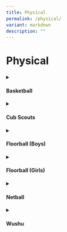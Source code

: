 ```yaml
---
title: Physical
permalink: /physical/
variant: markdown
description: ""
---
```

<h1>Physical</h1>
<details class="isomer-details">
<summary><h4>Basketball</h4></summary>
<div data-type="detailsContent" class="isomer-details-content">Basketball (Boy) was formed since the AGPS started and was one of the popular sports among student. <br><br>The CCA provides opportunities for students to enact the school’s value of agility and resilience through the various pathways. Through regular participation in the weekly CCA sessions, students <strong>grow</strong> not only in their basketball technical skills but learnt to be an agile learners and gracious citizen who are a respectful collaborators.<br><br>At the end of the Senior Division NSG season, P6 students also serve by helping the juniors to improve their skills and prepare them for the Junior Division games.<br><br>
For those <strong>aspiring</strong> to join the school team, students will be exposed to additional training and friendly matches with other schools to increase their experience and be a confident player.

<strong>Competitions / Events taking part in :</strong><br>
NSG Junior and Senior Competition.<br><br>

<img style="width: 100%" height="auto" width="100%" alt="Basketball." src="/images/CCA/Physical/Basketball/Basketball_1.jpg">
<br><br>
</div>
</details>
<details class="isomer-details">
<summary><h4>Cub Scouts</h4></summary>
<div data-type="detailsContent" class="isomer-details-content">
We aim to train our young ones (Cub Scout) by equipping them with the same set of values and skills, both the School and CCA, to be a confident, self-directed person who is an active contributor and a concerned citizen of Singapore – MOE’s Desired outcomes of Education.<br><br>
We engage them with meaningful activities (both indoors and outdoors) in stages to aid them in their development from the moment they take on the CCA to the end of their primary school life.<br><br>
Scouting skills like leadership skill, foot drill, life skills, track and trail, navigation, knotting, knowing the weather, planetary system, nature, and science, arts and crafts, knowing oneself and one’s country,
and many more will teach them to be confident and independent individuals.<br><br>
Scouting is a wholesome CCA that encompasses various skills. The skills learnt, will allow pupils to earn badges from the wide-ranging proficiency skills like gardening, craftsman, navigator etc. Apart from scouting skills, they can also participate in National Campaign courses like World Water Day, and Climate Action Ambassador, which will teach them to be active contributors to the community as well as be concerned citizens.<br><br>
<strong>Competitions taking part in:</strong> 
<br>Scout Wall Mural Design Competition<br><br>
<strong>Achievements:</strong> 
<br>Awarded Frank Cooper Sands Award (2024)<br><br>
<img style="width: 100%" height="auto" width="100%" alt="Cub Scouts commemorating World Scouts Day on 22nd Feb 2024." src="/images/CCA/Physical/Cub%20Scouts/World_Scouts_Day_Commemoration.jpg">Cub Scouts commemorating World Scouts Day on 22nd Feb 2024.
<br><br>
<img style="width: 100%" height="auto" width="100%" alt="A booth was set up by Cub Scouts to conduct recess activities." src="/images/CCA/Physical/Cub%20Scouts/World_Scouts_Day_Recess_Activity.jpg">A booth was set up by Cub Scouts to conduct recess activities to share
more information on the Founder’s Day.
<br><br>
<img style="width: 100%" height="auto" width="100%" alt="Cub Scouts were given the opportunity to grow their own Kangkong Plant." src="/images/CCA/Physical/Cub%20Scouts/Cub_Scouts_Grow_their_Own_Kangkong_Plant_.jpg">To attain the Gardener proficiency badge, Cub Scouts were given the opportunity
to grow their own Kangkong Plant.
<br><br>
<img style="width: 100%" height="auto" width="100%" alt="Cub Scouts had a log booklet where they recorded their observations of their Kangkong plant’s growth" src="/images/CCA/Physical/Cub%20Scouts/Cub_Scouts_Log_Booklet_.jpg">Cub Scouts had a log booklet where they recorded their observations of their Kangkong plant’s growth to share with their packs.
<br><br>
<img style="width: 100%" height="auto" width="100%" alt="In commemoration of the World Water Day, Cub Scouts" src="/images/CCA/Physical/Cub%20Scouts/World_Water_Day_Commemoration.jpg">In commemoration of the World Water Day, Cub Scouts created bookmarks
to pen down ways/tips on saving water.
<br><br>
<img style="width: 100%" height="auto" width="100%" alt="These bookmarks are given out during their recess time to spread awareness on World Water Day." src="/images/CCA/Physical/Cub%20Scouts/World_Scouts_Day_Commemoration_Awareness_Activity.jpg">These bookmarks are given out during their recess time to spread awareness
on World Water Day.<br><br>
<img style="width: 100%" height="auto" width="100%" alt="Cub Scouts planned a farewell party for our P6 Cub Scouts." src="/images/CCA/Physical/Cub%20Scouts/Farewell_Party_for_P6_Cub_Scouts.jpg">During the last CCA session of Semester 1, Cub Scouts planned a farewell
party for our P6 Cub Scouts.
<br><br>
<img style="width: 100%" height="auto" width="100%" alt="Silver Progress Award ceremony was also conducted during the last CCA session for the P6 Cub Scouts." src="/images/CCA/Physical/Cub%20Scouts/Silver_Progress_Award_Ceremony.jpg">Silver Progress Award ceremony was also conducted during the last CCA session for the P6 Cub Scouts.<br><br>
</div></details>
<details class="isomer-details">
<summary><h4>Floorball (Boys)</h4></summary>
<div data-type="detailsContent" class="isomer-details-content">
AGPS Floorball CCA is a fun and fast-paced sport which requires great teamwork and discipline among the team members. This sport is easy to pick up and one can easily learn in a matter of minutes. However, it requires resilience and determination to excel in this sport. As the students excel in this sport, they will also be given the opportunity to represent the school and participate in the National Schools Floorball Tournament. <br><br>
In Anchor Green Primary School, apart from playing and learning the skills of the game, we also focus on grooming leadership among the students, allowing them to take turns to conduct warm-ups and lead their juniors under the guidance of the coach and teachers-in-charge. Students learn how to communicate effectively, work cooperatively and make responsible decisions. <br><br>
Our floorball alumni also come back during the holidays to impart their knowledge and skills to the next generation of floorball players, as well as role modeling and being an inspiration to the younger players.<br><br>
<strong>Competitions / Events taking part in:	</strong><br><br>
• National Schools Games Junior Division
<img src="/images/CCA/Physical/Floorball%20(Boys)/Junior_Boys_Division.jpg" style="width:80%"><br>
• National Schools Games Senior Division
<img src="/images/CCA/Physical/Floorball%20(Boys)/Senior_Boys_Division.jpg" style="width:80%"><br>
<strong>Achievements:</strong><br>
2024 NSG Senior Boys Division – Runner-up
<br><br>
</div>
</details>
<details class="isomer-details">
<summary><h4>Floorball (Girls)</h4></summary>
<div data-type="detailsContent" class="isomer-details-content">
Floorball (Girls) was formed in 2016 and has been steadily rising to be one of the top teams in the National Schools Games with consistent performance.<br><br>
The CCA provides opportunities for students to enact the school’s motto of Aspire, Grow and Serve through the various pathways. Through regular participation in the weekly CCA sessions, students <strong>grow</strong> not only in their floorball technical skills but in the CCE21 competencies
such as self-awareness, relationship management, responsible decision making and collaborative skills.<br><br>
Students also <strong>serve</strong> through partnership with APSN (Association for Persons with Special Needs) Chaoyang School where they will train alongside students with mild intellectual disability (MID) and help them to improve their skills. Our students also get to visit the school and learn about the facilities and how different the school setting is as compared to mainstream primary schools. Students in the recreation team will be given the option to participate in Play Inclusive, where teams with students from partnering special and mainstream schools will compete against one another.<br><br>
At the end of the Senior Division NSG season, P6 students also serve by helping the juniors to improve their skills and prepare them for the Junior Division games.<br><br>
For those <strong>aspiring</strong> to join the school team, students will be exposed to additional training and friendly matches with other schools to increase their experience and be a confident player.<br><br>
<strong>Competitions / Events taking part in:</strong><br>
<br>• National Schools Games Junior Division <img style="width: 100%" height="auto" width="100%" alt="National Schools Games Junior Division" src="/images/CCA/Physical/Floorball%20(Girls)/National_Schools_Games_Junior_Division.jpg"><br>
• National Schools Games Senior Division
<img style="width: 100%" height="auto" width="100%" alt="National Schools Games Senior Division" src="/images/CCA/Physical/Floorball%20(Girls)/National_Schools_Games_Senior_Division.jpg">
<br>
• Building friendship and skills through friendlies with other schools
<img style="width: 100%" height="auto" width="100%" alt="Building friendship and skills through friendlies with other schools" src="/images/CCA/Physical/Floorball%20(Girls)/Building_friendship_and_skills_through_friendlies_with_other_schools.jpg">
<br>
• Partnership with APSN Chaoyang School culminating in participation in
floorball competition for Play Inclusive 2023
<img style="width: 100%" height="auto" width="100%" alt="Partnership with APSN Chaoyang School culminating in participation in floorball competition" src="/images/CCA/Physical/Floorball%20(Girls)/Partnership_with_APSN_Chaoyang_School.jpg">
<br>
• Pei Hwa Invitational 2023
<img style="width: 100%" height="auto" width="100%" alt="Pei Hwa Invitational 2023" src="/images/CCA/Physical/Floorball%20(Girls)/Pei_Hwa_Invitational_2023.jpg">
<br>
<strong>Achievements:</strong>
<br>• 2024 NSG Senior Division – League 1 Silver
<br>• 2023 NSG Junior Division – Tier 1 Champion
<br>• 2023 NSG Senior Division – Top 8
<br>• 2023 Pei Hwa Secondary School Invitational – 1st
<br>• 2023 Play Inclusive (Floorball mixed)<br><br>
</div>
</details>
<details class="isomer-details">
<summary><h4>Netball</h4></summary>
<div data-type="detailsContent" class="isomer-details-content">
The Anchor Green Primary School Chess Club was set up with the objective of promoting intellectual games as well as bringing together enthusiastic chess players. It aims to introduce basic chess skills to members and help them develop their interest in playing chess for recreational purpose. Through learning and playing chess, members develop critical thinking skills and become agile and resilient learners. They are also optimistic learners with the growth mindset, always ready to face challenges while playing friendly matches with different members.<br><br>
<img style="width: 100%" height="auto" width="100%" alt="Members sharpen their skills and develop their ability to focus on creative problem-solving opportunities and decision-making situations through playing chess. Playing Chess also instills good sportsmanship." src="/images/CCA/Cognitive/Chess/Chess.jpg">Members sharpen their skills and develop their ability to focus on creative problem-solving opportunities and decision-making situations through playing chess. Playing Chess also instills good sportsmanship.<br><br>
</div>
</details>
<details class="isomer-details">
<summary><h4>Wushu</h4></summary>
<div data-type="detailsContent" class="isomer-details-content">
The Anchor Green Primary School Chess Club was set up with the objective of promoting intellectual games as well as bringing together enthusiastic chess players. It aims to introduce basic chess skills to members and help them develop their interest in playing chess for recreational purpose. Through learning and playing chess, members develop critical thinking skills and become agile and resilient learners. They are also optimistic learners with the growth mindset, always ready to face challenges while playing friendly matches with different members.<br><br>
<img style="width: 100%" height="auto" width="100%" alt="Members sharpen their skills and develop their ability to focus on creative problem-solving opportunities and decision-making situations through playing chess. Playing Chess also instills good sportsmanship." src="/images/CCA/Cognitive/Chess/Chess.jpg">Members sharpen their skills and develop their ability to focus on creative problem-solving opportunities and decision-making situations through playing chess. Playing Chess also instills good sportsmanship.<br><br>
</div>
</details>
<p></p>